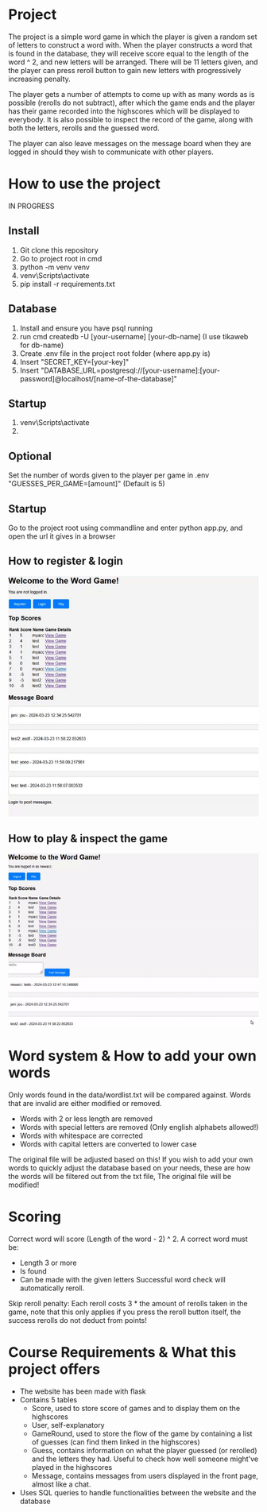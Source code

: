 # Project

The project is a simple word game in which the player is given a random set of letters to construct a word with. When the player constructs a word that is found in the database, they will receive score equal to the length of the word ^ 2, and new letters will be arranged. There will be 11 letters given, and the player can press reroll button to gain new letters with progressively increasing penalty.

The player gets a number of attempts to come up with as many words as is possible (rerolls do not subtract), after which the game ends and the player has their game recorded into the highscores which will be displayed to everybody. It is also possible to inspect the record of the game, along with both the letters, rerolls and the guessed word.

The player can also leave messages on the message board when they are logged in should they wish to communicate with other players.

# How to use the project

IN PROGRESS

## Install

1. Git clone this repository
2. Go to project root in cmd
3. python -m venv venv
4. venv\Scripts\activate
5. pip install -r requirements.txt

## Database

1. Install and ensure you have psql running
2. run cmd createdb -U [your-username] [your-db-name] (I use tikaweb for db-name)
3. Create .env file in the project root folder (where app.py is)
4. Insert "SECRET_KEY=[your-key]"
5. Insert "DATABASE_URL=postgresql://[your-username]:[your-password]@localhost/[name-of-the-database]"

## Startup

1. venv\Scripts\activate
2. 

## Optional

Set the number of words given to the player per game in .env "GUESSES_PER_GAME=[amount]" (Default is 5)

## Startup

Go to the project root using commandline and enter python app.py, and open the url it gives in a browser

## How to register & login

![RegisterLogin](https://github.com/Janitus/Tikaweb/blob/main/media/login.gif)

## How to play & inspect the game

![PlayInspect](https://github.com/Janitus/Tikaweb/blob/main/media/play.gif)

# Word system & How to add your own words

Only words found in the data/wordlist.txt will be compared against. Words that are invalid are either modified or removed.

- Words with 2 or less length are removed
- Words with special letters are removed (Only english alphabets allowed!)
- Words with whitespace are corrected
- Words with capital letters are converted to lower case

The original file will be adjusted based on this! If you wish to add your own words to quickly adjust the database based on your needs, these are how the words will be filtered out from the txt file, The original file will be modified!

# Scoring

Correct word will score (Length of the word - 2) ^ 2. A correct word must be:
- Length 3 or more
- Is found
- Can be made with the given letters
Successful word check will automatically reroll.

Skip reroll penalty: Each reroll costs 3 * the amount of rerolls taken in the game, note that this only applies if you press the reroll button itself, the success rerolls do not deduct from points!

# Course Requirements & What this project offers

- The website has been made with flask
- Contains 5 tables
    - Score, used to store score of games and to display them on the highscores
    - User, self-explanatory
    - GameRound, used to store the flow of the game by containing a list of guesses (can find them linked in the highscores)
    - Guess, contains information on what the player guessed (or rerolled) and the letters they had. Useful to check how well someone might've played in the highscores
    - Message, contains messages from users displayed in the front page, almost like a chat.
- Uses SQL queries to handle functionalities between the website and the database
